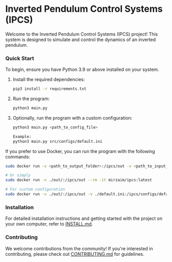 # Inverted Pendulum Control Systems (IPCS)

[//]: # (Include a video simulation of IPCS here)

Welcome to the Inverted Pendulum Control Systems (IPCS) project! This system is designed to simulate and control the dynamics of an inverted pendulum.

### Quick Start

To begin, ensure you have Python 3.9 or above installed on your system.

1. Install the required dependencies:
   ```bash
   pip3 install -r requirements.txt
   ```

2. Run the program:
   ```bash
   python3 main.py
   ```

3. Optionally, run the program with a custom configuration:
   ```bash
   python3 main.py <path_to_config_file>

   Example:
   python3 main.py src/configs/default.ini
   ```

If you prefer to use Docker, you can run the program with the following commands:

```bash
sudo docker run -v <path_to_output_folder>:/ipcs/out -v <path_to_input_config_file>:/ipcs/configs/default.ini --rm -it mirzaim/ipcs:latest

# Or simply
sudo docker run -v ./out/:/ipcs/out --rm -it mirzaim/ipcs:latest

# For custom configuration
sudo docker run -v ./out/:/ipcs/out -v ./default.ini:/ipcs/configs/default.ini --rm -it mirzaim/ipcs:latest
```

### Installation

For detailed installation instructions and getting started with the project on your own computer, refer to [INSTALL.md](./INSTALL.md).

### Contributing

We welcome contributions from the community! If you're interested in contributing, please check out [CONTRIBUTING.md](./CONTRIBUTING.md) for guidelines.
